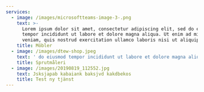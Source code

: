 ```yaml
---
services:
  - image: /images/microsoftteams-image-3-.png
    text: >-
      Lorem ipsum dolor sit amet, consectetur adipiscing elit, sed do eiusmod
      tempor incididunt ut labore et dolore magna aliqua. Ut enim ad minim
      veniam, quis nostrud exercitation ullamco laboris nisi ut aliquip.
    title: Möbler
  - image: /images/dtew-shop.jpeg
    text: ' do eiusmod tempor incididunt ut labore et dolore magna aliqua. Ut enim ad minim veniam, quis nostrud exercitation ullamco laboris nisi ut aliquip. veniam, quis nostrud exercitation ullamco laboris nisi ut aliquip.'
    title: Sprutmåleri
  - image: /images/20190819_112552.jpg
    text: Jsksjapab kabaiank baksjvd kakdbekos
    title: Test ny tjänst
---
```


